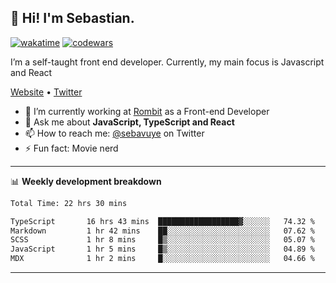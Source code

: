 ## 👋 Hi! I'm Sebastian.

[![wakatime](https://wakatime.com/badge/user/df0036c6-328a-4a39-be9b-e49417ed22a1.svg)](https://wakatime.com/@df0036c6-328a-4a39-be9b-e49417ed22a1)
[![codewars](https://www.codewars.com/users/sebavuye/badges/small)](https://www.codewars.com/users/sebavuye)

I’m a self-taught front end developer. Currently, my main focus is Javascript and React

[Website](https://sebastianvuye.be) • [Twitter](https://twitter.com/sebavuye)

- 🔭 I’m currently working at [Rombit](https://rombit.com/) as a Front-end Developer
- 💬 Ask me about **JavaScript, TypeScript and React**
- 📫 How to reach me: [@sebavuye](https://twitter.com/sebavuye) on Twitter
- ⚡ Fun fact: Movie nerd

-------

📊 **Weekly development breakdown**

<!--START_SECTION:waka-->

```txt
Total Time: 22 hrs 30 mins

TypeScript       16 hrs 43 mins  ██████████████████▓░░░░░░   74.32 %
Markdown         1 hr 42 mins    ██░░░░░░░░░░░░░░░░░░░░░░░   07.62 %
SCSS             1 hr 8 mins     █▒░░░░░░░░░░░░░░░░░░░░░░░   05.07 %
JavaScript       1 hr 5 mins     █▒░░░░░░░░░░░░░░░░░░░░░░░   04.89 %
MDX              1 hr 2 mins     █░░░░░░░░░░░░░░░░░░░░░░░░   04.66 %
```

<!--END_SECTION:waka-->
-------
